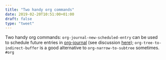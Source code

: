 ```yaml
---
title: "Two handy org commands"
date: 2019-02-20T10:51:00+01:00
draft: false
type: "tweet"
---
```


Two handy org commands: `org-journal-new-scheduled-entry` can be used to schedule
future entries in [org-journal](https://github.com/bastibe/org-journal) (see discussion [here](https://bastibe.de/2018-04-02-scheduling-future-todos-in-org-journal.html)); `org-tree-to-indirect-buffer`
is a good alternative to `org-narrow-to-subtree` sometimes. `#org`
